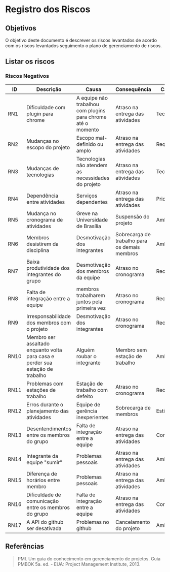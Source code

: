 # Registro dos Riscos 

## Objetivos  

O objetivo deste documento é descrever os riscos levantados de acordo com os riscos levantados seguimento o plano de gerenciamento de riscos.

## Listar os riscos

### Riscos Negativos

|ID|Descrição|Causa|Consequência|Categoria|Impacto|Probabilidade|
|- |---------|-----|------------|---------|-------|-------------|
|RN1|Dificuldade com plugin para chrome| A equipe não trabalhou com plugins para chrome até o momento| Atraso na entrega das atividades|Tecnologia|Alto|Média|
|RN2|Mudanças no escopo do projeto| Escopo mal-definido ou amplo| Atraso na entrega das atividades|Requisitos|Alto|Média|	
|RN3|Mudanças de tecnologias| Tecnologias não atendem as necessidades do projeto| Atraso na entrega das atividades|Tecnologia|Alto|Baixa|		  
|RN4|Dependência entre atividades| Serviços dependentes| Atraso na entrega das atividades|Priorização|Alto|Alta|
|RN5|Mudança no cronograma de atividades| Greve na Universidade de Brasília| Suspensão do projeto|Ambiente|Alto|Média|
|RN6|Membros desistirem da disciplina| Desmotivação dos integrantes| Sobrecarga de trabalho para os demais membros|Ambiente|Alto|Média|
|RN7|Baixa produtividade dos integrantes do grupo|Desmotivação dos membros da equipe| Atraso no cronograma|Recursos|Alto|Média|
|RN8|Falta de integração entre a equipe| membros trabalharem juntos pela primeira vez| Atraso no cronograma|Recursos|Alto|Alta|
|RN9|Irresponsabilidade dos membros com o projeto| Desmotivação dos integrantes| Atraso no cronograma|Recursos|Alto|Baixa|
|RN10|Membro ser assaltado enquanto volta para casa e perder sua estação de trabalho| Alguém roubar o integrante|Membro sem estação de trabalho |Ambiente|Alto|Baixa|
|RN11|Problemas com estações de trabalho| Estação de trabalho com defeito| Atraso no cronograma |Recurso|Média|Baixa|
|RN12|Erros durante o planejamento das atividades| Equipe de gerência inexperientes| Sobrecarga de membros|Estimativa|Alto|Baixa|
|RN13|Desentendimentos entre os membros do grupo| Falta de integração entre a equipe| Atraso na entrega das atividades|Comunicação|Alto|Alta|
|RN14|Integrante da equipe "sumir"| Problemas pessoais| Atraso na entrega das atividades|Ambiente|Alto|Média|
|RN15|Diferença de horários entre membro| Problemas pessoais| Atraso na entrega das atividades|Ambiente|Alto|Média|
|RN16|Dificuldade de comunicação entre os membros do grupo| Falta de integração entre a equipe| Atraso na entrega das atividades|Comunicação|Alto|Alta|
|RN17|A API do github ser desativada| Problemas no github | Cancelamento do projeto |Ambiente|Muito Alta|Baixa|

## Referências

> PMI. Um guia do conhecimento em gerenciamento de projetos. Guia PMBOK 5a. ed. - EUA: Project Management Institute, 2013.
